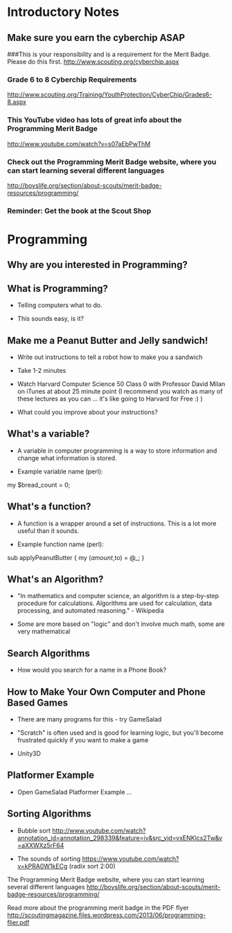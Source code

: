 
# Introductory Notes

## Make sure you earn the cyberchip ASAP

###This is your responsibility and is a requirement for the Merit Badge.  Please do this first.
http://www.scouting.org/cyberchip.aspx

### Grade 6 to 8 Cyberchip Requirements
http://www.scouting.org/Training/YouthProtection/CyberChip/Grades6-8.aspx

### This YouTube video has lots of great info about the Programming Merit Badge
http://www.youtube.com/watch?v=s07aEbPwThM

### Check out the Programming Merit Badge website, where you can start learning several different languages
http://boyslife.org/section/about-scouts/merit-badge-resources/programming/

### Reminder: Get the book at the Scout Shop

# Programming

## Why are you interested in Programming?

## What is Programming?

- Telling computers what to do.

- This sounds easy, is it?

## Make me a Peanut Butter and Jelly sandwich!

- Write out instructions to tell a robot how to make you a sandwich

- Take 1-2 minutes

- Watch Harvard Computer Science 50 Class 0 with Professor David Milan on iTunes at about 25 minute point
  (I recommend you watch as many of these lectures as you can ... it's like going to Harvard for Free :) )

- What could you improve about your instructions?

## What's a variable?

- A variable in computer programming is a way to store information and change what information is stored.

- Example variable name (perl): 

my $bread_count = 0;

## What's a function?

- A function is a wrapper around a set of instructions.  This is a lot more useful than it sounds.

- Example function name (perl): 

sub applyPeanutButter {
	my ($amount,$to) = @_;
}

## What's an Algorithm?

- "In mathematics and computer science, an algorithm is a step-by-step procedure for calculations. Algorithms are used for calculation, data processing, and automated reasoning." - Wikipedia

- Some are more based on "logic" and don't involve much math, some are very mathematical

## Search Algorithms

- How would you search for a name in a Phone Book?

## How to Make Your Own Computer and Phone Based Games

- There are many programs for this - try GameSalad

- "Scratch" is often used and is good for learning logic, but you'll become frustrated quickly if you want to make a game

- Unity3D

## Platformer Example

- Open GameSalad Platformer Example ...

## Sorting Algorithms

- Bubble sort
 http://www.youtube.com/watch?annotation_id=annotation_298339&feature=iv&src_vid=vxENKlcs2Tw&v=aXXWXz5rF64

- The sounds of sorting https://www.youtube.com/watch?v=kPRA0W1kECg
  (radix sort 2:00)


The Programming Merit Badge website, where you can start learning several different languages
http://boyslife.org/section/about-scouts/merit-badge-resources/programming/

Read more about the programming merit badge in the PDF flyer
http://scoutingmagazine.files.wordpress.com/2013/06/programming-flier.pdf

